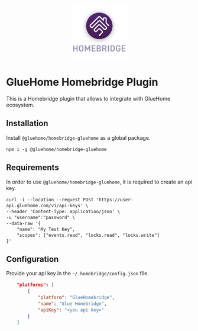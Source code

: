 
<p align="center">

<img src="https://github.com/homebridge/branding/raw/master/logos/homebridge-wordmark-logo-vertical.png" width="150">

</p>


# GlueHome Homebridge Plugin

This is a Homebridge plugin that allows to integrate with GlueHome ecosystem.

## Installation

Install `@gluehome/homebridge-gluehome` as a global package.
```
npm i -g @gluehome/homebridge-gluehome
```

## Requirements

In order to use `@gluehome/homebridge-gluehome`, it is required to create an api key.

```
curl -i --location --request POST 'https://user-api.gluehome.com/v1/api-keys' \
--header 'Content-Type: application/json' \
-u "username":"password" \
--data-raw '{
    "name": "My Test Key",
    "scopes": ["events.read", "locks.read", "locks.write"]
}'
```

## Configuration

Provide your api key in the `~/.homebridge/config.json` file.

```json
    "platforms": [
        {
            "platform": "GlueHomebridge",
            "name": "Glue Homebridge",
            "apiKey": "<you api key>"
        }
    ]
```
